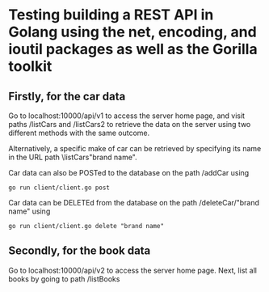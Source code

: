 <h1>Testing building a REST API in Golang using the net, encoding, and ioutil packages as well as the Gorilla toolkit</h1>

<h2>Firstly, for the car data</h2>
Go to localhost:10000/api/v1 to access the server home page, and visit paths /listCars and /listCars2 to retrieve the data on the server using two different methods with the same outcome. 

Alternatively, a specific make of car can be retrieved by specifying its name in the URL path \listCars\"brand name". 

Car data can also be POSTed to the database on the path /addCar using 
```console
go run client/client.go post
```

Car data can be DELETEd from the database on the path /deleteCar/"brand name" using
```console
go run client/client.go delete "brand name"
```

<h2>Secondly, for the book data </h2>
Go to localhost:10000/api/v2 to access the server home page. Next, list all books by going to path /listBooks